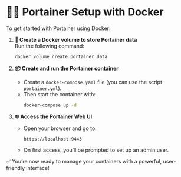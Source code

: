 # 🔧🌊 Portainer Setup with Docker

To get started with Portainer using Docker:

1. **🧱 Create a Docker volume to store Portainer data**  
   Run the following command:  
   ```bash
   docker volume create portainer_data
   ```

2. **📦 Create and run the Portainer container**  
   - Create a `docker-compose.yaml` file (you can use the script `portainer.yml`).
   - Then start the container with:  
     ```bash
     docker-compose up -d
     ```

3. **🌐 Access the Portainer Web UI**  
   - Open your browser and go to:  
     ```
     https://localhost:9443
     ```
   - On first access, you’ll be prompted to set up an admin user.

✅ You’re now ready to manage your containers with a powerful, user-friendly interface!
